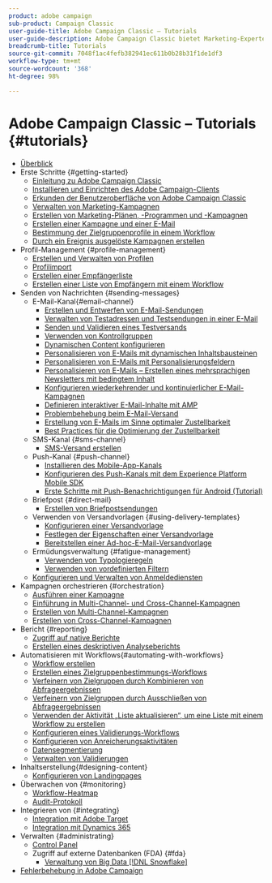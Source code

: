 ```yaml
---
product: adobe campaign
sub-product: Campaign Classic
user-guide-title: Adobe Campaign Classic – Tutorials
user-guide-description: Adobe Campaign Classic bietet Marketing-Experten eine visuell-gestützte Umgebung für die Konzeption kanalübergreifender Kundenerlebnisse, über die sie Kampagnen orchestrieren, Interaktionen in Echtzeit verwalten und Kampagnen kanalübergreifend ausführen können.
breadcrumb-title: Tutorials
source-git-commit: 7048f1ac4fefb382941ec611b0b28b31f1de1df3
workflow-type: tm+mt
source-wordcount: '368'
ht-degree: 98%

---
```



# Adobe Campaign Classic – Tutorials {#tutorials}

+ [Überblick](/help/overview.md)
+ Erste Schritte {#getting-started}
   + [Einleitung zu Adobe Campaign Classic](/help/getting-started/introduction-to-adobe-campaign-classic.md)
   + [Installieren und Einrichten des Adobe Campaign-Clients](/help/getting-started/install-and-setup-the-adobe-campaign-client.md)
   + [Erkunden der Benutzeroberfläche von Adobe Campaign Classic](/help/getting-started/exploring-the-adobe-campaign-classic-user-interface.md)
   + [Verwalten von Marketing-Kampagnen](/help/getting-started/managing-marketing-campaigns.md)
   + [Erstellen von Marketing-Plänen, -Programmen und -Kampagnen](/help/getting-started/creating-a-marketing-plan-programs-and-campaigns.md)
   + [Erstellen einer Kampagne und einer E-Mail](/help/getting-started/creating-a-campaign-and-an-email.md)
   + [Bestimmung der Zielgruppenprofile in einem Workflow](/help/getting-started/targeting-profiles-in-a-workflow.md)
   + [Durch ein Ereignis ausgelöste Kampagnen erstellen](/help/getting-started/create-event-triggered-campaigns.md)
+ Profil-Management {#profile-management}
   + [Erstellen und Verwalten von Profilen](/help/profile-management/create-and-manage-profiles.md)
   + [Profilimport](/help/data-management/importing-profiles.md)
   + [Erstellen einer Empfängerliste](/help/profile-management/creating-a-list-of-recipients.md)
   + [Erstellen einer Liste von Empfängern mit einem Workflow](/help/profile-management/creating-a-list-of-recipients-with-a-workflow.md)
+ Senden von Nachrichten {#sending-messages}
   + E-Mail-Kanal{#email-channel}
      + [Erstellen und Entwerfen von E-Mail-Sendungen](/help/sending-messages/email-channel/create-and-design-email-deliveries.md)
      + [Verwalten von Testadressen und Testsendungen in einer E-Mail](/help/sending-messages/email-channel/managing-seed-and-proofs.md)
      + [Senden und Validieren eines Testversands](/help/sending-messages/email-channel/send-and-validate-proofs.md)
      + [Verwenden von Kontrollgruppen](/help/sending-messages/email-channel/use-control-groups.md)
      + [Dynamischen Content konfigurieren](/help/sending-messages/email-channel/configuring-dynamic-content.md)
      + [Personalisieren von E-Mails mit dynamischen Inhaltsbausteinen](/help/sending-messages/email-channel/personalization-with-dynamic-content-blocks.md)
      + [Personalisieren von E-Mails mit Personalisierungsfeldern](/help/sending-messages/email-channel/personalizing-emails-using-personalization-fields.md)
      + [Personalisieren von E-Mails – Erstellen eines mehrsprachigen Newsletters mit bedingtem Inhalt](/help/sending-messages/email-channel/personalizing-emails-create-a-multi-lingual-newsletter-using-conditional-content.md)
      + [Konfigurieren wiederkehrender und kontinuierlicher E-Mail-Kampagnen](/help/sending-messages/recurring-deliveries.md)
      + [Definieren interaktiver E-Mail-Inhalte mit AMP](/help/sending-messages/email-channel/defining-interactive-email-content-with-amp.md)
      + [Problembehebung beim E-Mail-Versand](/help/sending-messages/email-channel/troubleshooting-email-delivery-issues.md)
      + [Erstellung von E-Mails im Sinne optimaler Zustellbarkeit](/help/sending-messages/email-channel/design-emails-for-deliverability.md)
      + [Best Practices für die Optimierung der Zustellbarkeit](https://experienceleague.adobe.com/docs/deliverability-learn/deliverability-best-practice-guide/introduction.html?lang=de)
   + SMS-Kanal {#sms-channel}
      + [SMS-Versand erstellen](/help/sending-messages/mobile-channel/create-a-sms-delivery.md)
   + Push-Kanal {#push-channel}
      + [Installieren des Mobile-App-Kanals](/help/sending-messages/mobile-channel/installing-the-mobile-app-channel.md)
      + [Konfigurieren des Push-Kanals mit dem Experience Platform Mobile SDK](/help/sending-messages/mobile-channel/configure-push-using-aep-mobile-sdk.md)
      + [Erste Schritte mit Push-Benachrichtigungen für Android (Tutorial)](https://experienceleague.adobe.com/docs/campaign-classic-learn/getting-started-with-push-notifications-for-android/introduction.html?lang=de)
   + Briefpost {#direct-mail}
      + [Erstellen von Briefpostsendungen](/help/sending-messages/direct-mail/creating-direct-mail-deliveries.md)
   + Verwenden von Versandvorlagen {#using-delivery-templates}
      + [Konfigurieren einer Versandvorlage](/help/sending-messages/using-delivery-templates/configuring-a-delivery-template.md)
      + [Festlegen der Eigenschaften einer Versandvorlage](/help/sending-messages/using-delivery-templates/setting-delivery-template-properties.md)
      + [Bereitstellen einer Ad-hoc-E-Mail-Versandvorlage](/help/sending-messages/using-delivery-templates/deploying-ad-hoc-email-delivery-template.md)
   + Ermüdungsverwaltung {#fatigue-management}
      + [Verwenden von Typologieregeln](/help/sending-messages/fatigue-management/typology-rules-for-fatigue-management.md)
      + [Verwenden von vordefinierten Filtern](/help/sending-messages/fatigue-management/fatigue-management-using-filters.md)
   + [Konfigurieren und Verwalten von Anmeldediensten](/help/sending-messages/configuring-and-managing-subscription-services.md)
+ Kampagnen orchestrieren {#orchestration}
   + [Ausführen einer Kampagne](/help/orchestrating-campaigns/executing-a-campaign.md)
   + [Einführung in Multi-Channel- und Cross-Channel-Kampagnen](/help/orchestrating-campaigns/introduction-to-cross-and-multi-channel-campaigns.md)
   + [Erstellen von Multi-Channel-Kampagnen](/help/orchestrating-campaigns/multi-channel-campaigns.md)
   + [Erstellen von Cross-Channel-Kampagnen](/help/orchestrating-campaigns/cross-channel-campaigns.md)
+ Bericht {#reporting}
   + [Zugriff auf native Berichte](/help/reporting/accessing-built-in-reports.md)
   + [Erstellen eines deskriptiven Analyseberichts](/help/reporting/generating-a-descriptive-analysis-report.md)
+ Automatisieren mit Workflows{#automating-with-workflows}
   + [Workflow erstellen](/help/automating-with-workflows/creating-a-workflow.md)
   + [Erstellen eines Zielgruppenbestimmungs-Workflows](/help/automating-with-workflows/creating-a-targeting-workflow.md)
   + [Verfeinern von Zielgruppen durch Kombinieren von Abfrageergebnissen](/help/automating-with-workflows/refining-targets-by-combining-query-results.md)
   + [Verfeinern von Zielgruppen durch Ausschließen von Abfrageergebnissen](/help/automating-with-workflows/refining-targets-by-excluding-query-results.md)
   + [Verwenden der Aktivität „Liste aktualisieren“, um eine Liste mit einem Workflow zu erstellen](/help/automating-with-workflows/using-the-update-list-activity.md)
   + [Konfigurieren eines Validierungs-Workflows](/help/automating-with-workflows/validation-flow-configuration.md)
   + [Konfigurieren von Anreicherungsaktivitäten](/help/automating-with-workflows/enrichment-activity.md)
   + [Datensegmentierung](/help/data-management/data-segmentation.md)
   + [Verwalten von Validierungen](/help/automating-with-workflows/managing-approvals.md)
+ Inhaltserstellung{#designing-content}
   + [Konfigurieren von Landingpages](/help/designing-content/configure-landingpages.md)
+ Überwachen von {#monitoring}
   + [Workflow-Heatmap](/help/monitoring-campaign-classic/workflow-heatmap.md)
   + [Audit-Protokoll](/help/monitoring-campaign-classic/audit-trail.md)
+ Integrieren von {#integrating}
   + [Integration mit Adobe Target](/help/integrations/target-integration.md)
   + [Integration mit Dynamics 365](/help/integrations/dynamics365-integration.md)
+ Verwalten {#administrating}
   + [Control Panel](https://experienceleague.adobe.com/docs/campaign-classic-learn/control-panel/control-panel-overview.html?lang=de)
   + Zugriff auf externe Datenbanken (FDA) {#fda}
      + [Verwaltung von Big Data [!DNL Snowflake]](/help/administrating/snowflake/big-data-segmentation-on-snowflake.md)
+ [Fehlerbehebung in Adobe Campaign](https://experienceleague.adobe.com/docs/campaign-classic-learn/troubleshooting/overview.html?lang=de)
